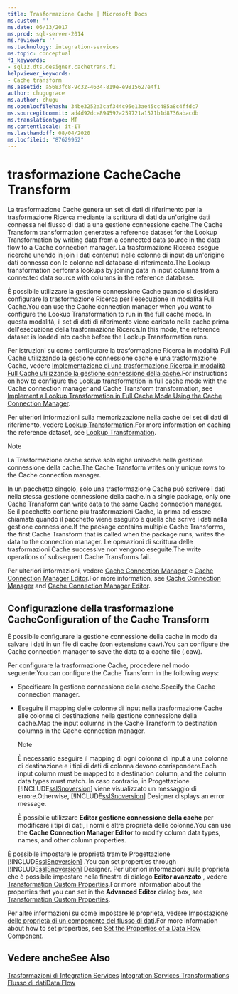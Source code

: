 ```yaml
---
title: Trasformazione Cache | Microsoft Docs
ms.custom: ''
ms.date: 06/13/2017
ms.prod: sql-server-2014
ms.reviewer: ''
ms.technology: integration-services
ms.topic: conceptual
f1_keywords:
- sql12.dts.designer.cachetrans.f1
helpviewer_keywords:
- Cache transform
ms.assetid: a5683fc8-9c32-4634-819e-e9815627e4f1
author: chugugrace
ms.author: chugu
ms.openlocfilehash: 34be3252a3caf344c95e13ae45cc485a8c4ffdc7
ms.sourcegitcommit: ad4d92dce894592a259721a1571b1d8736abacdb
ms.translationtype: MT
ms.contentlocale: it-IT
ms.lasthandoff: 08/04/2020
ms.locfileid: "87629952"
---
```

# <a name="cache-transform"></a><span data-ttu-id="6b636-102">trasformazione Cache</span><span class="sxs-lookup"><span data-stu-id="6b636-102">Cache Transform</span></span>
  <span data-ttu-id="6b636-103">La trasformazione Cache genera un set di dati di riferimento per la trasformazione Ricerca mediante la scrittura di dati da un'origine dati connessa nel flusso di dati a una gestione connessione cache.</span><span class="sxs-lookup"><span data-stu-id="6b636-103">The Cache Transform transformation generates a reference dataset for the Lookup Transformation by writing data from a connected data source in the data flow to a Cache connection manager.</span></span> <span data-ttu-id="6b636-104">La trasformazione Ricerca esegue ricerche unendo in join i dati contenuti nelle colonne di input da un'origine dati connessa con le colonne nel database di riferimento.</span><span class="sxs-lookup"><span data-stu-id="6b636-104">The Lookup transformation performs lookups by joining data in input columns from a connected data source with columns in the reference database.</span></span>  
  
 <span data-ttu-id="6b636-105">È possibile utilizzare la gestione connessione Cache quando si desidera configurare la trasformazione Ricerca per l'esecuzione in modalità Full Cache.</span><span class="sxs-lookup"><span data-stu-id="6b636-105">You can use the Cache connection manager when you want to configure the Lookup Transformation to run in the full cache mode.</span></span> <span data-ttu-id="6b636-106">In questa modalità, il set di dati di riferimento viene caricato nella cache prima dell'esecuzione della trasformazione Ricerca.</span><span class="sxs-lookup"><span data-stu-id="6b636-106">In this mode, the reference dataset is loaded into cache before the Lookup Transformation runs.</span></span>  
  
 <span data-ttu-id="6b636-107">Per istruzioni su come configurare la trasformazione Ricerca in modalità Full Cache utilizzando la gestione connessione cache e una trasformazione Cache, vedere [Implementazione di una trasformazione Ricerca in modalità Full Cache utilizzando la gestione connessione della cache](../../connection-manager/lookup-transformation-full-cache-mode-ole-db-connection-manager.md).</span><span class="sxs-lookup"><span data-stu-id="6b636-107">For instructions on how to configure the Lookup transformation in full cache mode with the Cache connection manager and Cache Transform transformation, see [Implement a Lookup Transformation in Full Cache Mode Using the Cache Connection Manager](../../connection-manager/lookup-transformation-full-cache-mode-ole-db-connection-manager.md).</span></span>  
  
 <span data-ttu-id="6b636-108">Per ulteriori informazioni sulla memorizzazione nella cache del set di dati di riferimento, vedere [Lookup Transformation](lookup-transformation.md).</span><span class="sxs-lookup"><span data-stu-id="6b636-108">For more information on caching the reference dataset, see [Lookup Transformation](lookup-transformation.md).</span></span>  
  
> [!NOTE]  
>  <span data-ttu-id="6b636-109">La Trasformazione cache scrive solo righe univoche nella gestione connessione della cache.</span><span class="sxs-lookup"><span data-stu-id="6b636-109">The Cache Transform writes only unique rows to the Cache connection manager.</span></span>  
  
 <span data-ttu-id="6b636-110">In un pacchetto singolo, solo una trasformazione Cache può scrivere i dati nella stessa gestione connessione della cache.</span><span class="sxs-lookup"><span data-stu-id="6b636-110">In a single package, only one Cache Transform can write data to the same Cache connection manager.</span></span> <span data-ttu-id="6b636-111">Se il pacchetto contiene più trasformazioni Cache, la prima ad essere chiamata quando il pacchetto viene eseguito è quella che scrive i dati nella gestione connessione.</span><span class="sxs-lookup"><span data-stu-id="6b636-111">If the package contains multiple Cache Transforms, the first Cache Transform that is called when the package runs, writes the data to the connection manager.</span></span> <span data-ttu-id="6b636-112">Le operazioni di scrittura delle trasformazioni Cache successive non vengono eseguite.</span><span class="sxs-lookup"><span data-stu-id="6b636-112">The write operations of subsequent Cache Transforms fail.</span></span>  
  
 <span data-ttu-id="6b636-113">Per ulteriori informazioni, vedere [Cache Connection Manager](../../connection-manager/cache-connection-manager.md) e [Cache Connection Manager Editor](../../cache-connection-manager-editor.md).</span><span class="sxs-lookup"><span data-stu-id="6b636-113">For more information, see [Cache Connection Manager](../../connection-manager/cache-connection-manager.md) and [Cache Connection Manager Editor](../../cache-connection-manager-editor.md).</span></span>  
  
## <a name="configuration-of-the-cache-transform"></a><span data-ttu-id="6b636-114">Configurazione della trasformazione Cache</span><span class="sxs-lookup"><span data-stu-id="6b636-114">Configuration of the Cache Transform</span></span>  
 <span data-ttu-id="6b636-115">È possibile configurare la gestione connessione della cache in modo da salvare i dati in un file di cache (con estensione caw).</span><span class="sxs-lookup"><span data-stu-id="6b636-115">You can configure the Cache connection manager to save the data to a cache file (.caw).</span></span>  
  
 <span data-ttu-id="6b636-116">Per configurare la trasformazione Cache, procedere nel modo seguente:</span><span class="sxs-lookup"><span data-stu-id="6b636-116">You can configure the Cache Transform in the following ways:</span></span>  
  
-   <span data-ttu-id="6b636-117">Specificare la gestione connessione della cache.</span><span class="sxs-lookup"><span data-stu-id="6b636-117">Specify the Cache connection manager.</span></span>  
  
-   <span data-ttu-id="6b636-118">Eseguire il mapping delle colonne di input nella trasformazione Cache alle colonne di destinazione nella gestione connessione della cache.</span><span class="sxs-lookup"><span data-stu-id="6b636-118">Map the input columns in the Cache Transform to destination columns in the Cache connection manager.</span></span>  
  
    > [!NOTE]  
    >  <span data-ttu-id="6b636-119">È necessario eseguire il mapping di ogni colonna di input a una colonna di destinazione e i tipi di dati di colonna devono corrispondere.</span><span class="sxs-lookup"><span data-stu-id="6b636-119">Each input column must be mapped to a destination column, and the column data types must match.</span></span> <span data-ttu-id="6b636-120">In caso contrario, in Progettazione [!INCLUDE[ssISnoversion](../../../includes/ssisnoversion-md.md)] viene visualizzato un messaggio di errore.</span><span class="sxs-lookup"><span data-stu-id="6b636-120">Otherwise, [!INCLUDE[ssISnoversion](../../../includes/ssisnoversion-md.md)] Designer displays an error message.</span></span>  
  
     <span data-ttu-id="6b636-121">È possibile utilizzare **Editor gestione connessione della cache** per modificare i tipi di dati, i nomi e altre proprietà delle colonne.</span><span class="sxs-lookup"><span data-stu-id="6b636-121">You can use the **Cache Connection Manager Editor** to modify column data types, names, and other column properties.</span></span>  
  
 <span data-ttu-id="6b636-122">È possibile impostare le proprietà tramite Progettazione [!INCLUDE[ssISnoversion](../../../includes/ssisnoversion-md.md)] .</span><span class="sxs-lookup"><span data-stu-id="6b636-122">You can set properties through [!INCLUDE[ssISnoversion](../../../includes/ssisnoversion-md.md)] Designer.</span></span> <span data-ttu-id="6b636-123">Per ulteriori informazioni sulle proprietà che è possibile impostare nella finestra di dialogo **Editor avanzato** , vedere [Transformation Custom Properties](transformation-custom-properties.md).</span><span class="sxs-lookup"><span data-stu-id="6b636-123">For more information about the properties that you can set in the **Advanced Editor** dialog box, see [Transformation Custom Properties](transformation-custom-properties.md).</span></span>  
  
 <span data-ttu-id="6b636-124">Per altre informazioni su come impostare le proprietà, vedere [Impostazione delle proprietà di un componente del flusso di dati](../set-the-properties-of-a-data-flow-component.md).</span><span class="sxs-lookup"><span data-stu-id="6b636-124">For more information about how to set properties, see [Set the Properties of a Data Flow Component](../set-the-properties-of-a-data-flow-component.md).</span></span>  
  
## <a name="see-also"></a><span data-ttu-id="6b636-125">Vedere anche</span><span class="sxs-lookup"><span data-stu-id="6b636-125">See Also</span></span>  
 <span data-ttu-id="6b636-126">[Trasformazioni di Integration Services](integration-services-transformations.md) </span><span class="sxs-lookup"><span data-stu-id="6b636-126">[Integration Services Transformations](integration-services-transformations.md) </span></span>  
 [<span data-ttu-id="6b636-127">Flusso di dati</span><span class="sxs-lookup"><span data-stu-id="6b636-127">Data Flow</span></span>](../data-flow.md)  
  
  

